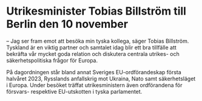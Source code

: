 # Utrikesminister Tobias Billström till Berlin den 10 november

– Jag ser fram emot att besöka min tyska kollega, säger Tobias Billström. Tyskland är en viktig partner och samtalet idag blir ett bra tillfälle att bekräfta vår mycket goda relation och diskutera centrala utrikes\- och säkerhetspolitiska frågor för Europa.

På dagordningen står bland annat Sveriges EU\-ordförandeskap första halvåret 2023, Rysslands anfallskrig mot Ukraina, Nato samt säkerhetsläget i Europa. Under besöket träffat utrikesministern även ordförandena för försvars\- respektive EU\-utskotten i tyska parlamentet.
